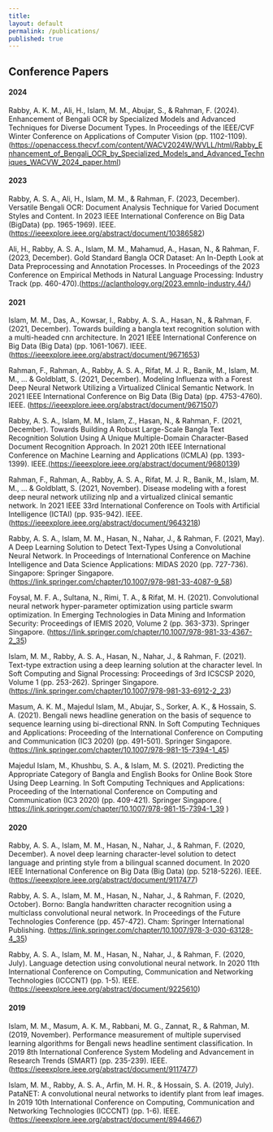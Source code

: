 ```yaml
---
title:
layout: default
permalink: /publications/
published: true
---
```


<!-- ## Journal Papers-->


## Conference Papers

#### 2024
Rabby, A. K. M., Ali, H., Islam, M. M., Abujar, S., & Rahman, F. (2024). Enhancement of Bengali OCR by Specialized Models and Advanced Techniques for Diverse Document Types. In Proceedings of the IEEE/CVF Winter Conference on Applications of Computer Vision (pp. 1102-1109).(https://openaccess.thecvf.com/content/WACV2024W/WVLL/html/Rabby_Enhancement_of_Bengali_OCR_by_Specialized_Models_and_Advanced_Techniques_WACVW_2024_paper.html)

#### 2023


Rabby, A. S. A., Ali, H., Islam, M. M., & Rahman, F. (2023, December). Versatile Bengali OCR: Document Analysis Technique for Varied Document Styles and Content. In 2023 IEEE International Conference on Big Data (BigData) (pp. 1965-1969). IEEE. (https://ieeexplore.ieee.org/abstract/document/10386582)


Ali, H., Rabby, A. S. A., Islam, M. M., Mahamud, A., Hasan, N., & Rahman, F. (2023, December). Gold Standard Bangla OCR Dataset: An In-Depth Look at Data Preprocessing and Annotation Processes. In Proceedings of the 2023 Conference on Empirical Methods in Natural Language Processing: Industry Track (pp. 460-470).(https://aclanthology.org/2023.emnlp-industry.44/)

#### 2021
Islam, M. M., Das, A., Kowsar, I., Rabby, A. S. A., Hasan, N., & Rahman, F. (2021, December). Towards building a bangla text recognition solution with a multi-headed cnn architecture. In 2021 IEEE International Conference on Big Data (Big Data) (pp. 1061-1067). IEEE.(https://ieeexplore.ieee.org/abstract/document/9671653)

Rahman, F., Rahman, A., Rabby, A. S. A., Rifat, M. J. R., Banik, M., Islam, M. M., ... & Goldblatt, S. (2021, December). Modeling Influenza with a Forest Deep Neural Network Utilizing a Virtualized Clinical Semantic Network. In 2021 IEEE International Conference on Big Data (Big Data) (pp. 4753-4760). IEEE. (https://ieeexplore.ieee.org/abstract/document/9671507)

Rabby, A. S. A., Islam, M. M., Islam, Z., Hasan, N., & Rahman, F. (2021, December). Towards Building A Robust Large-Scale Bangla Text Recognition Solution Using A Unique Multiple-Domain Character-Based Document Recognition Approach. In 2021 20th IEEE International Conference on Machine Learning and Applications (ICMLA) (pp. 1393-1399). IEEE.(https://ieeexplore.ieee.org/abstract/document/9680139)

Rahman, F., Rahman, A., Rabby, A. S. A., Rifat, M. J. R., Banik, M., Islam, M. M., ... & Goldblatt, S. (2021, November). Disease modeling with a forest deep neural network utilizing nlp and a virtualized clinical semantic network. In 2021 IEEE 33rd International Conference on Tools with Artificial Intelligence (ICTAI) (pp. 935-942). IEEE.(https://ieeexplore.ieee.org/abstract/document/9643218)


Rabby, A. S. A., Islam, M. M., Hasan, N., Nahar, J., & Rahman, F. (2021, May). A Deep Learning Solution to Detect Text-Types Using a Convolutional Neural Network. In Proceedings of International Conference on Machine Intelligence and Data Science Applications: MIDAS 2020 (pp. 727-736). Singapore: Springer Singapore.(https://link.springer.com/chapter/10.1007/978-981-33-4087-9_58)


Foysal, M. F. A., Sultana, N., Rimi, T. A., & Rifat, M. H. (2021). Convolutional neural network hyper-parameter optimization using particle swarm optimization. In Emerging Technologies in Data Mining and Information Security: Proceedings of IEMIS 2020, Volume 2 (pp. 363-373). Springer Singapore. (https://link.springer.com/chapter/10.1007/978-981-33-4367-2_35)

Islam, M. M., Rabby, A. S. A., Hasan, N., Nahar, J., & Rahman, F. (2021). Text-type extraction using a deep learning solution at the character level. In Soft Computing and Signal Processing: Proceedings of 3rd ICSCSP 2020, Volume 1 (pp. 253-262). Springer Singapore.(https://link.springer.com/chapter/10.1007/978-981-33-6912-2_23)


Masum, A. K. M., Majedul Islam, M., Abujar, S., Sorker, A. K., & Hossain, S. A. (2021). Bengali news headline generation on the basis of sequence to sequence learning using bi-directional RNN. In Soft Computing Techniques and Applications: Proceeding of the International Conference on Computing and Communication (IC3 2020) (pp. 491-501). Springer Singapore.(https://link.springer.com/chapter/10.1007/978-981-15-7394-1_45)

Majedul Islam, M., Khushbu, S. A., & Islam, M. S. (2021). Predicting the Appropriate Category of Bangla and English Books for Online Book Store Using Deep Learning. In Soft Computing Techniques and Applications: Proceeding of the International Conference on Computing and Communication (IC3 2020) (pp. 409-421). Springer Singapore.( https://link.springer.com/chapter/10.1007/978-981-15-7394-1_39 )

#### 2020

Rabby, A. S. A., Islam, M. M., Hasan, N., Nahar, J., & Rahman, F. (2020, December). A novel deep learning character-level solution to detect language and printing style from a bilingual scanned document. In 2020 IEEE International Conference on Big Data (Big Data) (pp. 5218-5226). IEEE.(https://ieeexplore.ieee.org/abstract/document/9117477)


Rabby, A. S. A., Islam, M. M., Hasan, N., Nahar, J., & Rahman, F. (2020, October). Borno: Bangla handwritten character recognition using a multiclass convolutional neural network. In Proceedings of the Future Technologies Conference (pp. 457-472). Cham: Springer International Publishing. (https://link.springer.com/chapter/10.1007/978-3-030-63128-4_35)

Rabby, A. S. A., Islam, M. M., Hasan, N., Nahar, J., & Rahman, F. (2020, July). Language detection using convolutional neural network. In 2020 11th International Conference on Computing, Communication and Networking Technologies (ICCCNT) (pp. 1-5). IEEE.(https://ieeexplore.ieee.org/abstract/document/9225610)

#### 2019
Islam, M. M., Masum, A. K. M., Rabbani, M. G., Zannat, R., & Rahman, M. (2019, November). Performance measurement of multiple supervised learning algorithms for Bengali news headline sentiment classification. In 2019 8th International Conference System Modeling and Advancement in Research Trends (SMART) (pp. 235-239). IEEE. (https://ieeexplore.ieee.org/abstract/document/9117477)

Islam, M. M., Rabby, A. S. A., Arfin, M. H. R., & Hossain, S. A. (2019, July). PataNET: A convolutional neural networks to identify plant from leaf images. In 2019 10th International Conference on Computing, Communication and Networking Technologies (ICCCNT) (pp. 1-6). IEEE. (https://ieeexplore.ieee.org/abstract/document/8944667)
<!--  Lorenzo Carnevale, Luisa Damiano, Antonio Fleres, and Massimo Villari. “*Visitor Artwork Ambient and how Making New Functions of Cultural Heritage by Using Augmented Reality within an Ambient Intelligence*”. 2021 IEEE International Symposium on Mixed and Augmented Reality Adjunct (ISMAR-Adjunct). October 2021, pp. 8-12 (doi: [10.1109/ISMAR-Adjunct54149.2021.00013](https://doi.org/10.1109/ISMAR-Adjunct54149.2021.00013))-->
